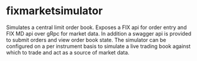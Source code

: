 # fixmarketsimulator

Simulates a central limit order book.  Exposes a FIX api for order entry and FIX MD api over gRpc for market data.  In addition a swagger api is provided to submit orders and view order book state.  The simulator can be configured on a per instrument basis to simulate a live trading book against which to trade and act as a source of market data.  